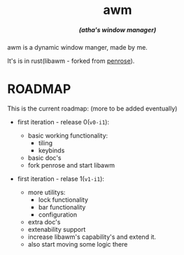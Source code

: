 
<h1 align="center">awm</h1>


<h5 align="center">(atha's window manager)</h1>

awm is a dynamic window manger, made by me.

It's is in rust(libawm - forked from [penrose](https://github.com/sminez/penrose)).

<h1>ROADMAP</h1>
This is the current roadmap:
(more to be added eventually)

- first iteration - release 0(`v0-i1`):
  - basic working functionality: 
    - tiling
    - keybinds
  - basic doc's
  - fork penrose and start libawm
  
- first iteration - relase 1(`v1-i1`):
    - more utilitys:
      - lock functionality
      - bar functionality
      - configuration
    - extra doc's
    - extenability support
    - increase libawm's capability's and extend it.
    - also start moving some logic there
